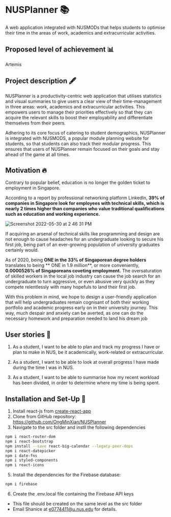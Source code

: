 # NUSPlanner :books:
A web application integrated with NUSMODs that helps students to optimise their time in the areas of work, academics and extracurricular activities.

## Proposed level of achievement :bar_chart:
Artemis 

## Project description :fountain_pen:
NUSPlanner is a productivity-centric web application that utilises statistics and visual summaries to give users a clear view of their time-management in three areas: work, academics and extracurricular activities. This empowers users to manage their priorities effectively so that they can acquire the relevant skills to boost their employability and differentiate themselves from their peers. 

Adhering to its core focus of catering to student demographics, NUSPlanner is integrated with NUSMODS, a popular module planning website for students, so that students can also track their modular progress. This ensures that users of NUSPlanner remain focused on their goals and stay ahead of the game at all times.

## Motivation :fire:
Contrary to popular belief, education is no longer the golden ticket to employment in Singapore.

According to a report by professional networking platform LinkedIn, **39% of companies in Singapore look for employees with technical skills, which is nearly 2 times higher than companies who value traditional qualifications such as education and working experience.**

![Screenshot 2022-05-30 at 2 46 31 PM](https://user-images.githubusercontent.com/79785001/172121911-2c98bb6b-dd3d-44b1-b89d-515441a20abe.png)

If acquiring an arsenal of technical skills like programming and design are not enough to cause headaches for an undergraduate looking to secure his first job, being part of an ever-growing population of university graduates certainly would. 

As of 2020, being **ONE in the 33% of Singaporean degree holders** translates to being ** ONE in 1.9 million**, or more conveniently, **0.0000526% of Singaporeans coveting employment.** The oversaturation of skilled workers in the local job industry can cause the job search for an undergraduate to turn aggressive, or even abusive very quickly as they compete relentlessly with many hopefuls to land their first job.

With this problem in mind, we hope to design a user-friendly application that will help undergraduates remain cognisant of both their working portfolio and academic progress early on in their university journey. This way, much despair and anxiety can be averted, as one can do the necessary homework and preparation needed to land his dream job

## User stories :open_book:
1. As a student, I want to be able to plan and track my progress I have or plan to make in NUS, be it academically, work-related or extracurricular.

2. As a student, I want to be able to look at overall progress I have made during the time I was in NUS.

3. As a student, I want to be able to summarise how my recent workload has been divided, in order to determine where my time is being spent.

## Installation and Set-Up :wrench:
1. Install react-js from [create-react-app](https://github.com/facebook/create-react-app)
2. Clone from GitHub repository: https://github.com/OngMinXian/NUSPlanner
3. Navigate to the src folder and instll the following dependencies 
``` bash 
npm i react-router-dom
npm i react-bootstrap
npm install --save react-big-calendar --legacy-peer-deps
npm i react-datepicker
npm i date-fns
npm i styled-components
npm i react-icons
```
5. Install the dependencies for the Firebase database:
```bash 
npm i firebase
```
6. Create the .env.local file containing the Firebase API keys
  - This file should be created on the same level as the src folder
  - Email Shanice at e0774411@u.nus.edu for details.
